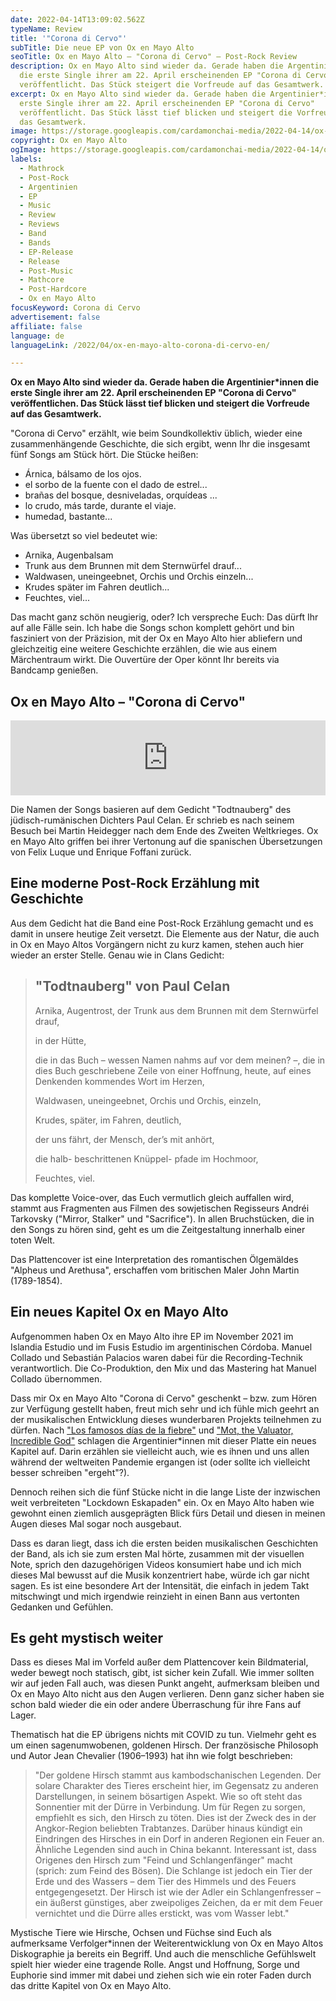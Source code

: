 ```yaml
---
date: 2022-04-14T13:09:02.562Z
typeName: Review
title: '"Corona di Cervo"'
subTitle: Die neue EP von Ox en Mayo Alto
seoTitle: Ox en Mayo Alto – "Corona di Cervo" – Post-Rock Review
description: Ox en Mayo Alto sind wieder da. Gerade haben die Argentinier*innen
  die erste Single ihrer am 22. April erscheinenden EP "Corona di Cervo"
  veröffentlicht. Das Stück steigert die Vorfreude auf das Gesamtwerk.
excerpt: Ox en Mayo Alto sind wieder da. Gerade haben die Argentinier*innen die
  erste Single ihrer am 22. April erscheinenden EP "Corona di Cervo"
  veröffentlicht. Das Stück lässt tief blicken und steigert die Vorfreude auf
  das Gesamtwerk.
image: https://storage.googleapis.com/cardamonchai-media/2022-04-14/ox-en-mayo-alto-corona-di-cervo-jpeg-imagine-080808_697972_700_700/640.webp
copyright: Ox en Mayo Alto
ogImage: https://storage.googleapis.com/cardamonchai-media/2022-04-14/ox-en-mayo-alto-corona-di-cervo-fb-jpg-imagine-181818_404844_1200_628/640.webp
labels:
  - Mathrock
  - Post-Rock
  - Argentinien
  - EP
  - Music
  - Review
  - Reviews
  - Band
  - Bands
  - EP-Release
  - Release
  - Post-Music
  - Mathcore
  - Post-Hardcore
  - Ox en Mayo Alto
focusKeyword: Corona di Cervo
advertisement: false
affiliate: false
language: de
languageLink: /2022/04/ox-en-mayo-alto-corona-di-cervo-en/

---
```


**Ox en Mayo Alto sind wieder da. Gerade haben die Argentinier\*innen die erste Single ihrer am 22. April erscheinenden EP "Corona di Cervo" veröffentlichen. Das Stück lässt tief blicken und steigert die Vorfreude auf das Gesamtwerk.**

"Corona di Cervo" erzählt, wie beim Soundkollektiv üblich, wieder eine zusammenhängende Geschichte, die sich ergibt, wenn Ihr die insgesamt fünf Songs am Stück hört. Die Stücke heißen:

- Árnica, bálsamo de los ojos.
- el sorbo de la fuente con el dado de estrel...
- brañas del bosque, desniveladas, orquídeas ...
- lo crudo, más tarde, durante el viaje.
- humedad, bastante...

Was übersetzt so viel bedeutet wie:

- Arnika, Augenbalsam
- Trunk aus dem Brunnen mit dem Sternwürfel drauf...
- Waldwasen, uneingeebnet, Orchis und Orchis einzeln...
- Krudes später im Fahren deutlich...
- Feuchtes, viel...

Das macht ganz schön neugierig, oder? Ich verspreche Euch: Das dürft Ihr auf alle Fälle sein. Ich habe die Songs schon komplett gehört und bin fasziniert von der Präzision, mit der Ox en Mayo Alto hier abliefern und gleichzeitig eine weitere Geschichte erzählen, die wie aus einem Märchentraum wirkt. Die Ouvertüre der Oper könnt Ihr bereits via Bandcamp genießen.

## Ox en Mayo Alto – "Corona di Cervo"

<iframe
  style="border: 0; width: 100%; height: 120px;"
  src="https://bandcamp.com/EmbeddedPlayer/album=2821923603/size=large/bgcol=ffffff/linkcol=5c9b72/tracklist=false/artwork=small/transparent=true/"
  seamless
>
  <a href="https://oxenMayoalto.bandcamp.com/album/corona-di-cervo">
    Corona di Cervo by Ox en Mayo Alto
  </a>
</iframe>

Die Namen der Songs basieren auf dem Gedicht "Todtnauberg" des jüdisch-rumänischen Dichters Paul Celan. Er schrieb es nach seinem Besuch bei Martin Heidegger nach dem Ende des Zweiten Weltkrieges. Ox en Mayo Alto griffen bei ihrer Vertonung auf die spanischen Übersetzungen von Felix Luque und Enrique Foffani zurück.

## Eine moderne Post-Rock Erzählung mit Geschichte

Aus dem Gedicht hat die Band eine Post-Rock Erzählung gemacht und es damit in unsere heutige Zeit versetzt. Die Elemente aus der Natur, die auch in Ox en Mayo Altos Vorgängern nicht zu kurz kamen, stehen auch hier wieder an erster Stelle. Genau wie in Clans Gedicht:

> ## "Todtnauberg" von Paul Celan
>
> Arnika, Augentrost, der Trunk aus dem Brunnen mit dem Sternwürfel drauf,
>
> in der Hütte,
>
> die in das Buch – wessen Namen nahms auf vor dem meinen? –, die in dies Buch geschriebene Zeile von einer Hoffnung, heute, auf eines Denkenden kommendes Wort im Herzen,
>
> Waldwasen, uneingeebnet, Orchis und Orchis, einzeln,
>
> Krudes, später, im Fahren, deutlich,
>
> der uns fährt, der Mensch, der’s mit anhört,
>
> die halb- beschrittenen Knüppel- pfade im Hochmoor,
>
> Feuchtes, viel.

Das komplette Voice-over, das Euch vermutlich gleich auffallen wird, stammt aus Fragmenten aus Filmen des sowjetischen Regisseurs Andréi Tarkovsky ("Mirror, Stalker" und "Sacrifice"). In allen Bruchstücken, die in den Songs zu hören sind, geht es um die Zeitgestaltung innerhalb einer toten Welt.

Das Plattencover ist eine Interpretation des romantischen Ölgemäldes "Alpheus und Arethusa", erschaffen vom britischen Maler John Martin (1789-1854).

## Ein neues Kapitel Ox en Mayo Alto

Aufgenommen haben Ox en Mayo Alto ihre EP im November 2021 im Islandia Estudio und im Fusis Estudio im argentinischen Córdoba. Manuel Collado und Sebastián Palacios waren dabei für die Recording-Technik verantwortlich. Die Co-Produktion, den Mix und das Mastering hat Manuel Collado übernommen.

Dass mir Ox en Mayo Alto "Corona di Cervo" geschenkt – bzw. zum Hören zur Verfügung gestellt haben, freut mich sehr und ich fühle mich geehrt an der musikalischen Entwicklung dieses wunderbaren Projekts teilnehmen zu dürfen. Nach ["Los famosos días de la fiebre"](/2020/09/ox-en-mayo-alto-los-famosos-dias-de-la-fiebre-review/) und ["Mot, the Valuator, Incredible God"](/2021/09/ox-en-mayo-alto-mot-the-valuator-incredible-god/) schlagen die Argentinier\*innen mit dieser Platte ein neues Kapitel auf. Darin erzählen sie vielleicht auch, wie es ihnen und uns allen während der weltweiten Pandemie ergangen ist (oder sollte ich vielleicht besser schreiben "ergeht"?).

Dennoch reihen sich die fünf Stücke nicht in die lange Liste der inzwischen weit verbreiteten "Lockdown Eskapaden" ein. Ox en Mayo Alto haben wie gewohnt einen ziemlich ausgeprägten Blick fürs Detail und diesen in meinen Augen dieses Mal sogar noch ausgebaut.

Dass es daran liegt, dass ich die ersten beiden musikalischen Geschichten der Band, als ich sie zum ersten Mal hörte, zusammen mit der visuellen Note, sprich den dazugehörigen Videos konsumiert habe und ich mich dieses Mal bewusst auf die Musik konzentriert habe, würde ich gar nicht sagen. Es ist eine besondere Art der Intensität, die einfach in jedem Takt mitschwingt und mich irgendwie reinzieht in einen Bann aus vertonten Gedanken und Gefühlen.

## Es geht mystisch weiter

Dass es dieses Mal im Vorfeld außer dem Plattencover kein Bildmaterial, weder bewegt noch statisch, gibt, ist sicher kein Zufall. Wie immer sollten wir auf jeden Fall auch, was diesen Punkt angeht, aufmerksam bleiben und Ox en Mayo Alto nicht aus den Augen verlieren. Denn ganz sicher haben sie schon bald wieder die ein oder andere Überraschung für ihre Fans auf Lager.

Thematisch hat die EP übrigens nichts mit COVID zu tun. Vielmehr geht es um einen sagenumwobenen, goldenen Hirsch. Der französische Philosoph und Autor Jean Chevalier (1906–1993) hat ihn wie folgt beschrieben:

> "Der goldene Hirsch stammt aus kambodschanischen Legenden. Der solare Charakter des Tieres erscheint hier, im Gegensatz zu anderen Darstellungen, in seinem bösartigen Aspekt. Wie so oft steht das Sonnentier mit der Dürre in Verbindung. Um für Regen zu sorgen, empfiehlt es sich, den Hirsch zu töten. Dies ist der Zweck des in der Angkor-Region beliebten Trabtanzes. Darüber hinaus kündigt ein Eindringen des Hirsches in ein Dorf in anderen Regionen ein Feuer an. Ähnliche Legenden sind auch in China bekannt. Interessant ist, dass Origenes den Hirsch zum "Feind und Schlangenfänger" macht (sprich: zum Feind des Bösen). Die Schlange ist jedoch ein Tier der Erde und des Wassers – dem Tier des Himmels und des Feuers entgegengesetzt. Der Hirsch ist wie der Adler ein Schlangenfresser – ein äußerst günstiges, aber zweipoliges Zeichen, da er mit dem Feuer vernichtet und die Dürre alles erstickt, was vom Wasser lebt."

Mystische Tiere wie Hirsche, Ochsen und Füchse sind Euch als aufmerksame Verfolger\*innen der Weiterentwicklung von Ox en Mayo Altos Diskographie ja bereits ein Begriff. Und auch die menschliche Gefühlswelt spielt hier wieder eine tragende Rolle. Angst und Hoffnung, Sorge und Euphorie sind immer mit dabei und ziehen sich wie ein roter Faden durch das dritte Kapitel von Ox en Mayo Alto.
